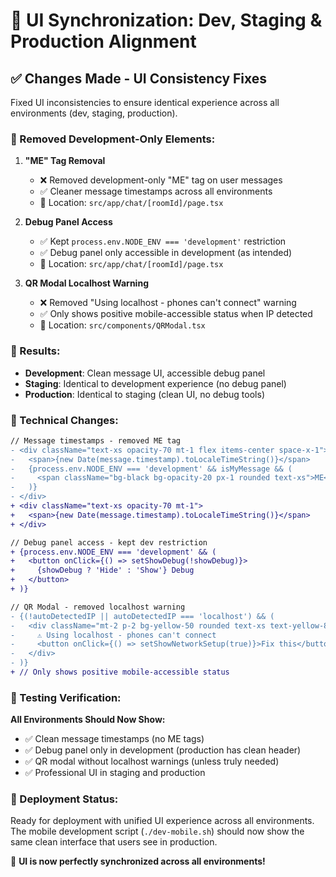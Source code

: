 # 🎨 UI Synchronization: Dev, Staging & Production Alignment

## ✅ **Changes Made - UI Consistency Fixes**

Fixed UI inconsistencies to ensure identical experience across all environments (dev, staging, production).

### **🧹 Removed Development-Only Elements:**

1. **"ME" Tag Removal**
   - ❌ Removed development-only "ME" tag on user messages
   - ✅ Cleaner message timestamps across all environments
   - 📍 Location: `src/app/chat/[roomId]/page.tsx`

2. **Debug Panel Access**
   - ✅ Kept `process.env.NODE_ENV === 'development'` restriction
   - ✅ Debug panel only accessible in development (as intended)
   - 📍 Location: `src/app/chat/[roomId]/page.tsx`

3. **QR Modal Localhost Warning**
   - ❌ Removed "Using localhost - phones can't connect" warning
   - ✅ Only shows positive mobile-accessible status when IP detected
   - 📍 Location: `src/components/QRModal.tsx`

### **🎯 Results:**

- **Development**: Clean message UI, accessible debug panel
- **Staging**: Identical to development experience (no debug panel)
- **Production**: Identical to staging (clean UI, no debug tools)

### **🔧 Technical Changes:**

```diff
// Message timestamps - removed ME tag
- <div className="text-xs opacity-70 mt-1 flex items-center space-x-1">
-   <span>{new Date(message.timestamp).toLocaleTimeString()}</span>
-   {process.env.NODE_ENV === 'development' && isMyMessage && (
-     <span className="bg-black bg-opacity-20 px-1 rounded text-xs">ME</span>
-   )}
- </div>
+ <div className="text-xs opacity-70 mt-1">
+   <span>{new Date(message.timestamp).toLocaleTimeString()}</span>
+ </div>

// Debug panel access - kept dev restriction
+ {process.env.NODE_ENV === 'development' && (
+   <button onClick={() => setShowDebug(!showDebug)}>
+     {showDebug ? 'Hide' : 'Show'} Debug
+   </button>
+ )}

// QR Modal - removed localhost warning
- {(!autoDetectedIP || autoDetectedIP === 'localhost') && (
-   <div className="mt-2 p-2 bg-yellow-50 rounded text-xs text-yellow-800">
-     ⚠️ Using localhost - phones can't connect
-     <button onClick={() => setShowNetworkSetup(true)}>Fix this</button>
-   </div>
- )}
+ // Only shows positive mobile-accessible status
```

### **🧪 Testing Verification:**

**All Environments Should Now Show:**
- ✅ Clean message timestamps (no ME tags)
- ✅ Debug panel only in development (production has clean header)
- ✅ QR modal without localhost warnings (unless truly needed)
- ✅ Professional UI in staging and production

### **🚀 Deployment Status:**

Ready for deployment with unified UI experience across all environments. The mobile development script (`./dev-mobile.sh`) should now show the same clean interface that users see in production.

🎪 **UI is now perfectly synchronized across all environments!**

